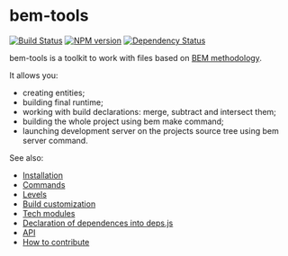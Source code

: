 # bem-tools
[![Build Status](https://secure.travis-ci.org/bem/bem-tools.png?branch=master)](http://travis-ci.org/bem/bem-tools)
[![NPM version](https://badge.fury.io/js/bem.png)](http://badge.fury.io/js/bem)
[![Dependency Status](https://david-dm.org/bem/bem-tools.png)](https://david-dm.org/bem/bem-tools)

bem-tools is a toolkit to work with files based on [BEM methodology](https://bem.info/method/).

It allows you:

* creating entities;
* building final runtime;
* working with build declarations: merge, subtract and intersect them;
* building the whole project using bem make command;
* launching development server on the projects source tree using bem server command.

See also:

* [Installation](https://bem.info/tools/bem/bem-tools/installation/)
* [Commands](https://bem.info/tools/bem/bem-tools/commands/)
* [Levels](https://bem.info/tools/bem/bem-tools/levels/)
* [Build customization](https://bem.info/tools/bem/bem-tools/customization/)
* [Tech modules](https://bem.info/tools/bem/bem-tools/tech-modules/)
* [Declaration of dependences into deps.js](https://bem.info/tools/bem/bem-tools/depsjs/)
* [API](https://bem.info/tools/bem/bem-tools/api/)
* [How to contribute](https://bem.info/tools/bem/bem-tools/contribute/)
